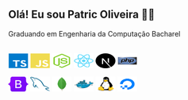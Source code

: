 ## Olá! Eu sou Patric Oliveira 👋🏻
Graduando em Engenharia da Computação Bacharel
<div style="display: inline_block"><br>
  <code><img align="center" alt="Patric-Ts" height="30" width="40" src="https://raw.githubusercontent.com/devicons/devicon/master/icons/typescript/typescript-plain.svg"></code>
  <code><img align="center" alt="Patric-Js" height="30" width="40" src="https://raw.githubusercontent.com/devicons/devicon/master/icons/javascript/javascript-plain.svg"></code>
  <code><img align="center" alt="Patric-nodejs" height="30" width="40" src="https://raw.githubusercontent.com/devicons/devicon/master/icons/nodejs/nodejs-original.svg"></code>
  <code><img align="center" alt="Patric-React" height="30" width="40" src="https://raw.githubusercontent.com/devicons/devicon/master/icons/react/react-original.svg"></code>
  <code><img align="center" alt="Patric-nextjs" height="30" width="40" src="https://raw.githubusercontent.com/devicons/devicon/master/icons/nextjs/nextjs-original.svg"></code>
    <code><img align="center" alt="Patric-php" height="30" width="40" src="https://raw.githubusercontent.com/devicons/devicon/master/icons/php/php-original.svg"></code>
  </br>
  </br>
     <code><img align="center" alt="Patric-bootstrap" height="30" width="40" src="https://raw.githubusercontent.com/devicons/devicon/master/icons/bootstrap/bootstrap-original.svg"></code>
  <code><img align="center" alt="Patric-mysql" height="30" width="40" src="https://raw.githubusercontent.com/devicons/devicon/master/icons/mysql/mysql-original.svg"></code>
  <code><img align="center" alt="Patric-mongodb" height="30" width="40" src="https://raw.githubusercontent.com/devicons/devicon/master/icons/mongodb/mongodb-original.svg"></code>
  <code><img align="center" alt="Patric-docker" height="30" width="40" src="https://raw.githubusercontent.com/devicons/devicon/master/icons/docker/docker-original.svg"></code>
 <code><img align="center" alt="Patric-linux" height="30" width="40" src="https://raw.githubusercontent.com/devicons/devicon/master/icons/linux/linux-original.svg"></code>
  <code><img align="center" alt="Patric-digitalocean" height="30" width="40" src="https://raw.githubusercontent.com/devicons/devicon/master/icons/digitalocean/digitalocean-original.svg"></code>
</div>

